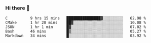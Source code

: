 ### Hi there 👋

<!--
**WShiBin/WShiBin** is a ✨ _special_ ✨ repository because its `README.md` (this file) appears on your GitHub profile.

Here are some ideas to get you started:

- 🔭 I’m currently working on ...
- 🌱 I’m currently learning ...
- 👯 I’m looking to collaborate on ...
- 🤔 I’m looking for help with ...
- 💬 Ask me about ...
- 📫 How to reach me: ...
- 😄 Pronouns: ...
- ⚡ Fun fact: ...
-->

<!--START_SECTION:waka-->
```text
C          9 hrs 15 mins   ███████████████▓░░░░░░░░░   62.98 % 
CMake      1 hr 28 mins    ██▓░░░░░░░░░░░░░░░░░░░░░░   10.08 % 
JSON       1 hr 1 min      █▓░░░░░░░░░░░░░░░░░░░░░░░   07.02 % 
Bash       46 mins         █▒░░░░░░░░░░░░░░░░░░░░░░░   05.27 % 
Markdown   34 mins         █░░░░░░░░░░░░░░░░░░░░░░░░   03.92 % 
```
<!--END_SECTION:waka-->
